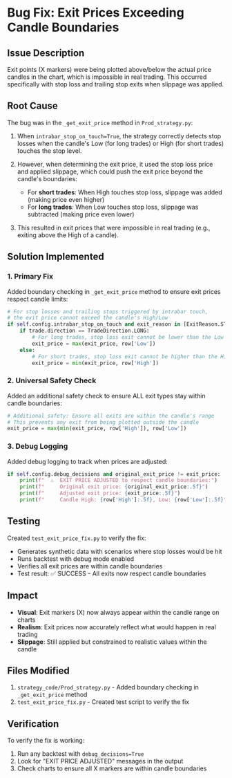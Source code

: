 # Bug Fix: Exit Prices Exceeding Candle Boundaries

## Issue Description
Exit points (X markers) were being plotted above/below the actual price candles in the chart, which is impossible in real trading. This occurred specifically with stop loss and trailing stop exits when slippage was applied.

## Root Cause
The bug was in the `_get_exit_price` method in `Prod_strategy.py`:

1. When `intrabar_stop_on_touch=True`, the strategy correctly detects stop losses when the candle's Low (for long trades) or High (for short trades) touches the stop level.

2. However, when determining the exit price, it used the stop loss price and applied slippage, which could push the exit price beyond the candle's boundaries:
   - For **short trades**: When High touches stop loss, slippage was added (making price even higher)
   - For **long trades**: When Low touches stop loss, slippage was subtracted (making price even lower)

3. This resulted in exit prices that were impossible in real trading (e.g., exiting above the High of a candle).

## Solution Implemented

### 1. Primary Fix
Added boundary checking in `_get_exit_price` method to ensure exit prices respect candle limits:

```python
# For stop losses and trailing stops triggered by intrabar touch,
# the exit price cannot exceed the candle's High/Low
if self.config.intrabar_stop_on_touch and exit_reason in [ExitReason.STOP_LOSS, ExitReason.TRAILING_STOP]:
    if trade.direction == TradeDirection.LONG:
        # For long trades, stop loss exit cannot be lower than the Low
        exit_price = max(exit_price, row['Low'])
    else:
        # For short trades, stop loss exit cannot be higher than the High
        exit_price = min(exit_price, row['High'])
```

### 2. Universal Safety Check
Added an additional safety check to ensure ALL exit types stay within candle boundaries:

```python
# Additional safety: Ensure all exits are within the candle's range
# This prevents any exit from being plotted outside the candle
exit_price = max(min(exit_price, row['High']), row['Low'])
```

### 3. Debug Logging
Added debug logging to track when prices are adjusted:

```python
if self.config.debug_decisions and original_exit_price != exit_price:
    print(f"  ⚠️  EXIT PRICE ADJUSTED to respect candle boundaries:")
    print(f"     Original exit price: {original_exit_price:.5f}")
    print(f"     Adjusted exit price: {exit_price:.5f}")
    print(f"     Candle High: {row['High']:.5f}, Low: {row['Low']:.5f}")
```

## Testing
Created `test_exit_price_fix.py` to verify the fix:
- Generates synthetic data with scenarios where stop losses would be hit
- Runs backtest with debug mode enabled
- Verifies all exit prices are within candle boundaries
- Test result: ✅ SUCCESS - All exits now respect candle boundaries

## Impact
- **Visual**: Exit markers (X) now always appear within the candle range on charts
- **Realism**: Exit prices now accurately reflect what would happen in real trading
- **Slippage**: Still applied but constrained to realistic values within the candle

## Files Modified
1. `strategy_code/Prod_strategy.py` - Added boundary checking in `_get_exit_price` method
2. `test_exit_price_fix.py` - Created test script to verify the fix

## Verification
To verify the fix is working:
1. Run any backtest with `debug_decisions=True`
2. Look for "EXIT PRICE ADJUSTED" messages in the output
3. Check charts to ensure all X markers are within candle boundaries